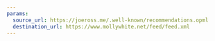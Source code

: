 ```yaml
---
params:
  source_url: https://joeross.me/.well-known/recommendations.opml
  destination_url: https://www.mollywhite.net/feed/feed.xml
---
```

